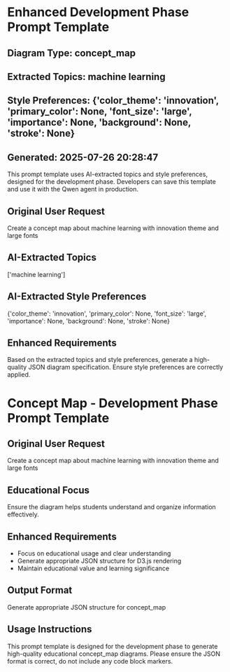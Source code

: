 
# Enhanced Development Phase Prompt Template
## Diagram Type: concept_map
## Extracted Topics: machine learning
## Style Preferences: {'color_theme': 'innovation', 'primary_color': None, 'font_size': 'large', 'importance': None, 'background': None, 'stroke': None}
## Generated: 2025-07-26 20:28:47

This prompt template uses AI-extracted topics and style preferences, designed for the development phase.
Developers can save this template and use it with the Qwen agent in production.

## Original User Request
Create a concept map about machine learning with innovation theme and large fonts

## AI-Extracted Topics
['machine learning']

## AI-Extracted Style Preferences
{'color_theme': 'innovation', 'primary_color': None, 'font_size': 'large', 'importance': None, 'background': None, 'stroke': None}

## Enhanced Requirements
Based on the extracted topics and style preferences, generate a high-quality JSON diagram specification.
Ensure style preferences are correctly applied.


# Concept Map - Development Phase Prompt Template

## Original User Request
Create a concept map about machine learning with innovation theme and large fonts

## Educational Focus
Ensure the diagram helps students understand and organize information effectively.

## Enhanced Requirements
- Focus on educational usage and clear understanding
- Generate appropriate JSON structure for D3.js rendering
- Maintain educational value and learning significance

## Output Format
Generate appropriate JSON structure for concept_map

## Usage Instructions
This prompt template is designed for the development phase to generate high-quality educational concept_map diagrams.
Please ensure the JSON format is correct, do not include any code block markers.


<!--
Metadata:
- Diagram Type: concept_map
- Topics: ['machine learning']
- Style Preferences: {'color_theme': 'innovation', 'primary_color': None, 'font_size': 'large', 'importance': None, 'background': None, 'stroke': None}
- Generated: 2025-07-26 20:28:47
-->
